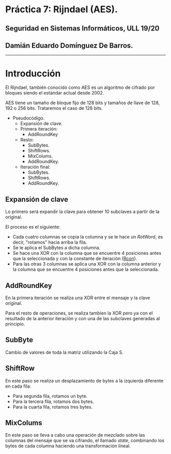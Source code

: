 # Práctica 7: Rijndael (AES).

## Seguridad en Sistemas Informáticos, ULL 19/20

## Damián Eduardo Domínguez De Barros.

---

# Introducción

El Rijndael, también conocido como AES es un algoritmo de cifrado por bloques siendo el estándar actual desde 2002.

AES tiene un tamaño de bloque fijo de 128 bits y tamaños de llave de 128, 192 o 256 bits. Trataremos el caso de 128 bits.

- Pseudocódigo.
  - Expansión de clave.
  - Primera iteración:
    - AddRoundKey
  - Resto:
    - SubBytes.
    - ShiftRows.
    - MixColums.
    - AddRoundKey.
  - Iteración final:
    - SubBytes.
    - ShiftRows.
    - AddRoundKey.

## Expansión de clave

Lo primero será expandir la clave para obtener 10 subclaves a partir de la original.

El proceso es el siguiente:

- Cada cuatro columnas se copia la columna y se le hace un _RotWord_, es decir,
  "rotamos" hacia arriba la fila.
- Se le aplica el SubBytes a dicha columna.
- Se hace una XOR con la columna que se encuentre 4 posiciones antes que la
seleccionada y con la constante de iteración ([Rcon](https://en.wikipedia.org/wiki/AES_key_schedule#Rcon)).
- Para las otras 3 columnas se aplica una XOR con la columna anterior y la columna que se encuentre 4 posiciones antes que la seleccionada.

## AddRoundKey

En la primera iteración se realiza una XOR entre el mensaje y la clave original.

Para el resto de operaciones, se realiza tambien la XOR pero ya con el resultado de la anterior iteración y con una de las subclaves generadas al principio.

## SubByte

Cambio de valores de toda la matriz utilizando la Caja S.

## ShiftRow

En este paso se realiza un desplazamiento de bytes a la izquierda diferente en cada fila:

- Para segunda fila, rotamos un byte.
- Para la tercera fila, rotamos dos bytes.
- Para la cuarta fila, rotamos tres bytes.

## MixColums

En este paso se lleva a cabo una operación de mezclado sobre las columnas del mensaje
que se va cifrando, el llamado _state_, combinando los bytes de cada columna haciendo una transformación lineal.
